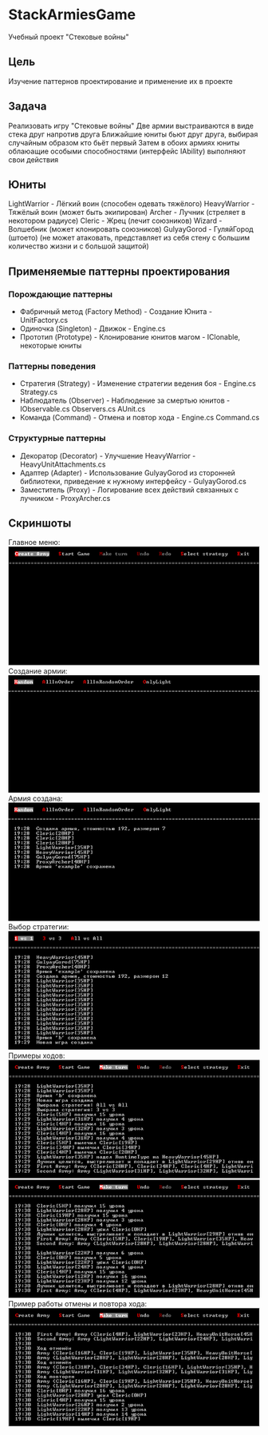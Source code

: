 # StackArmiesGame

Учебный проект "Стековые войны"

## Цель

Изучение паттернов проектирование и применение их в проекте

## Задача

Реализовать игру "Стековые войны"
Две армии выстраиваются в виде стека друг напротив друга
Ближайшие юниты бьют друг друга, выбирая случайным образом кто бьёт первый
Затем в обоих армиях юниты облаюащие особыми способностями (интерфейс IAbility) выполняют свои действия

## Юниты

LightWarrior - Лёгкий воин (способен одевать тяжёлого)
HeavyWarrior - Тяжёлый воин (может быть экипирован)
Archer - Лучник (стреляет в некотором радиусе)
Cleric - Жрец (лечит союзников)
Wizard - Волшебник (может клонировать союзников)
GulyayGorod - ГуляйГород (штоето) (не может атаковать, представляет из себя стену с большим количество жизни и с большой защитой)

## Применяемые паттерны проектирования
### Порождающие паттерны
* Фабричный метод (Factory Method) - Создание Юнита - UnitFactory.cs
* Одиночка (Singleton) - Движок - Engine.cs
* Прототип (Prototype) - Клонирование юнитов магом - IClonable, некоторые юниты
### Паттерны поведения
* Стратегия (Strategy) - Изменение стратегии ведения боя - Engine.cs Strategy.cs
* Наблюдатель (Observer) - Наблюдение за смертью юнитов - IObservable.cs Observers.cs AUnit.cs
* Команда (Command) - Отмена и повтор хода - Engine.cs Command.cs
### Структурные паттерны
* Декоратор (Decorator) - Улучшение HeavyWarrior - HeavyUnitAttachments.cs
* Адаптер (Adapter) - Использование GulyayGorod из сторонней библиотеки, приведение к нужному интерфейсу - GulyayGorod.cs
* Заместитель (Proxy) - Логирование всех действий связанных с лучником - ProxyArcher.cs

## Скриншоты

Главное меню:
![Главное меню](./Screenshots/MainMenu.png)
Создание армии:
![Создание армии](./Screenshots/CreateArmyMenu.png)
Армия создана:
![Армия создана](./Screenshots/ArmyCreated.png)
Выбор стратегии:
![Выбо стратегии](./Screenshots/SelectStrategyMenu.png)
Примеры ходов:
![Выполнение хода](./Screenshots/TurnExample.png)
![Выполнение хода](./Screenshots/MoreTurnsExample.png)
Пример работы отмены и повтора хода:
![Отмена хода, повтор хода и выполнение ещё одного хода](./Screenshots/UndoRedoExample.png)
